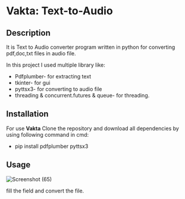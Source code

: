 # Vakta: Text-to-Audio

## Description
It is Text to Audio converter program written in python for converting pdf,doc,txt files in audio file.

In this project I used multiple library like: 
- Pdfplumber- for extracting text
- tkinter- for gui
- pyttsx3- for converting to audio file
- threading & concurrent.futures & queue- for threading.

## Installation
For use **Vakta** Clone the repository and download all dependencies by using following command in cmd:
-  pip install pdfplumber pyttsx3
## Usage
![Screenshot (65)](https://github.com/Karlex1/Vakta/assets/104476272/16bea314-16cc-4e08-a9d4-68528fc7067a)

fill the field and convert the file.


